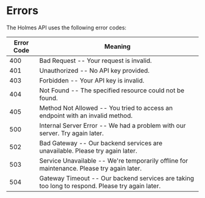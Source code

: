 # Errors

The Holmes API uses the following error codes:


Error Code | Meaning
---------- | -------
400 | Bad Request -- Your request is invalid.
401 | Unauthorized -- No API key provided.
403 | Forbidden -- Your API key is invalid.
404 | Not Found -- The specified resource could not be found.
405 | Method Not Allowed -- You tried to access an endpoint with an invalid method.
500 | Internal Server Error -- We had a problem with our server. Try again later.
502 | Bad Gateway -- Our backend services are unavailable. Please try again later.
503 | Service Unavailable -- We're temporarily offline for maintenance. Please try again later.
504 | Gateway Timeout -- Our backend services are taking too long to respond. Please try again later.

